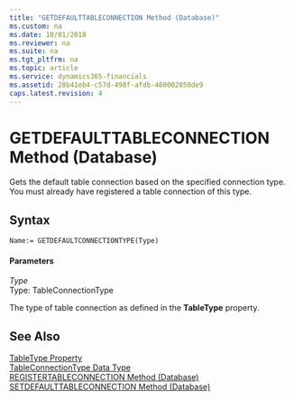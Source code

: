 ```yaml
---
title: "GETDEFAULTTABLECONNECTION Method (Database)"
ms.custom: na
ms.date: 10/01/2018
ms.reviewer: na
ms.suite: na
ms.tgt_pltfrm: na
ms.topic: article
ms.service: dynamics365-financials
ms.assetid: 28b41eb4-c57d-498f-afdb-460002850de9
caps.latest.revision: 4
---
```


 

# GETDEFAULTTABLECONNECTION Method (Database)
Gets the default table connection based on the specified connection type. You must already have registered a table connection of this type.  
  
## Syntax  
  
```  
Name:= GETDEFAULTCONNECTIONTYPE(Type)  
```  
  
#### Parameters  
 *Type*  
 Type: TableConnectionType  
  
 The type of table connection as defined in the **TableType** property.  
  
## See Also  
 [TableType Property](../properties/devenv-TableType-Property.md)   
 [TableConnectionType Data Type](../datatypes/devenv-TableConnectionType-Data-Type.md)   
 [REGISTERTABLECONNECTION Method \(Database\)](devenv-REGISTERTABLECONNECTION-Method-Database.md)   
 [SETDEFAULTTABLECONNECTION Method \(Database\)](devenv-SETDEFAULTTABLECONNECTION-Method-Database.md)   
 <!--Links [External Tables](External-Tables.md)-->